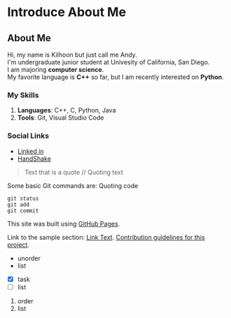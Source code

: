 # Introduce About Me

## About Me
Hi, my name is Kilhoon but just call me Andy.\
I'm undergraduate junior student at Univesity of California, San Diego.\
I am majoring **computer science**.\
My favorite language is **C++** so far, but I am recently interested on **Python**.

### My Skills
1. **Languages**: C++, C, Python, Java
2. **Tools**: Git, Visual Studio Code

### Social Links
- [Linked in](https://www.linkedin.com/in/kilhoon-kim-24886a244/)
- [HandShake](https://ucsd.joinhandshake.com/profiles/6yrtq5)
> Text that is a quote // Quoting text

Some basic Git commands are: Quoting code
```
git status
git add
git commit
```
This site was built using [GitHub Pages](https://pages.github.com/).

Link to the sample section: [Link Text](#kim-kilhoon-headings).
[Contribution guidelines for this project](image/Kilhoon.jpg).

- unorder
- list

- [x] task
- [ ] list

 1. order
 2. list
